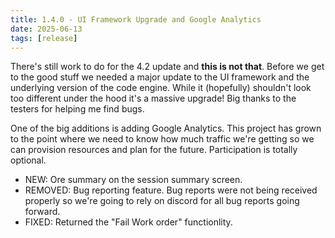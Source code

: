 ```yaml
---
title: 1.4.0 - UI Framework Upgrade and Google Analytics
date: 2025-06-13
tags: [release]
---
```


There's still work to do for the 4.2 update and **this is not that**. Before we get to the good stuff we needed a major update to the UI framework and the underlying version of the code engine. While it (hopefully) shouldn't look too different under the hood it's a massive upgrade! Big thanks to the testers for helping me find bugs.

One of the big additions is adding Google Analytics. This project has grown to the point where we need to know how much traffic we're getting so we can provision resources and plan for the future. Participation is totally optional. 

- NEW: Ore summary on the session summary screen.
- REMOVED: Bug reporting feature. Bug reports were not being received properly so we're going to rely on discord for all bug reports going forward.
- FIXED: Returned the "Fail Work order" functionlity.
